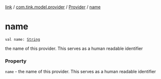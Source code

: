 [link](../../index.md) / [com.tink.model.provider](../index.md) / [Provider](index.md) / [name](./name.md)

# name

`val name: `[`String`](https://kotlinlang.org/api/latest/jvm/stdlib/kotlin/-string/index.html)

the name of this provider. This serves as a human readable identifier

### Property

`name` - the name of this provider. This serves as a human readable identifier